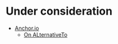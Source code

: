 
# Under consideration

* [Anchor.io](https://anchr.io/#/)
  * [On ALternativeTo](http://alternativeto.net/software/anchr-io/)
